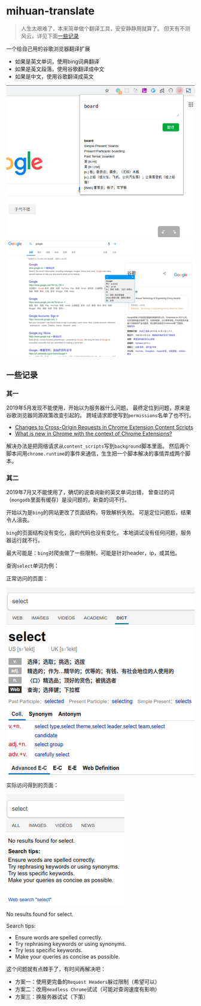 # mihuan-translate

> 人生太艰难了，本来简单做个翻译工具，安安静静用就算了。
> 但天有不测风云，详见下面[一些记录](#其二)

一个给自己用的谷歌浏览器翻译扩展

- 如果是英文单词，使用bing词典翻译
- 如果是英文段落，使用谷歌翻译成中文
- 如果是中文，使用谷歌翻译成英文

![截图0](./src0.png)
![截图](./src.png)

## 一些记录

### 其一

2019年5月发现不能使用，开始以为服务器什么问题，
最终定位到问题，原来是谷歌浏览器同源政策改变引起的。
跨域请求即使写到`permissions`名单了也不行。

- [Changes to Cross-Origin Requests in Chrome Extension Content Scripts](https://www.chromium.org/Home/chromium-security/extension-content-script-fetches)
- [What is new in Chrome with the context of Chrome Extensions?](https://medium.com/aviabird/handling-cross-origin-fetches-in-chrome-extensions-for-chrome-73-98a094052b7f)

解决办法是把网络请求从`content_scripts`写到`background`脚本里面。
然后两个脚本间用`chrome.runtime`的事件来通信，生生把一个脚本解决的事情弄成两个脚本。

### 其二

2019年7月又不能使用了，确切的说查询新的英文单词出错，
曾查过的词（`mongodb`里面有缓存）是没问题的，新查的词不行。

开始以为是`bing`的网站更改了页面结构，导致解析失败。
可是定位问题后，结果令人沮丧。

`bing`的页面结构没有变化，我的代码也没有变化，
本地调试没有任何问题，服务器运行就不行。

最大可能是：`bing`对爬虫做了一些限制，可能是针对header，ip，或其他。

查询`select`单词为例：

正常访问的页面：

![正常访问的页面](./bing1.png)

实际访问得到的页面：

![实际访问得到的页面](./bing2.png)

No results found for select.

Search tips:

- Ensure words are spelled correctly.
- Try rephrasing keywords or using synonyms.
- Try less specific keywords.
- Make your queries as concise as possible.

这个问题就有点棘手了，有时间再解决吧：

- 方案一：使用更完备的`Request Headers`躲过限制（希望可以）
- 方案二：改用`Headless Chrome`试试（可能对查询速度有影响）
- 方案三：换服务器试试（下策）
